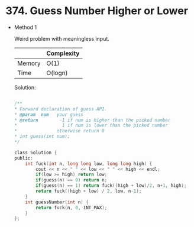 # 374. Guess Number Higher or Lower
- Method 1

    Weird problem with meaningless input.

    | |   Complexity  |
    | ----------- | ----------- | 
    |  Memory     | O(1) | 
    |      Time       |  O(logn) | 


    Solution:

    ``` h

    /** 
    * Forward declaration of guess API.
    * @param  num   your guess
    * @return 	     -1 if num is higher than the picked number
    *			      1 if num is lower than the picked number
    *               otherwise return 0
    * int guess(int num);
    */

    class Solution {
    public:
        int fuck(int n, long long low, long long high) {
            cout << n << " " << low << " " << high << endl;
            if(low >= high) return low;
            if(guess(n) == 0) return n;
            if(guess(n) == 1) return fuck((high + low)/2, n+1, high);
            return fuck((high + low) / 2, low, n-1);
        }
        int guessNumber(int n) {
            return fuck(n, 0, INT_MAX);
        }
    };

    ```

<!-- - Method 2

    This is another method.

    | |   Complexity  |
    | ----------- | ----------- | 
    |  Memory     | O(n) | 
    |      Time       |  O(n) | 


    Solution:

    ``` h



    ```

- Additional Knowledge:
       
    Here are some additional knowledge.



<br> -->